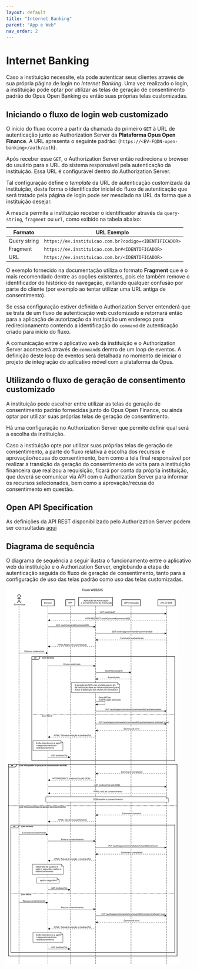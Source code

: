 ```yaml
---
layout: default
title: "Internet Banking"
parent: "App e Web"
nav_order: 2
---
```


# Internet Banking

Caso a instituição necessite, ela pode autenticar seus clientes através de sua própria página de login no *Internet Banking*. Uma vez realizado o login, a instituição pode optar por utilizar as telas de geração de consentimento padrão do Opus Open Banking ou então suas próprias telas customizadas.

## Iniciando o fluxo de login web customizado

O início do fluxo ocorre a partir da chamada do primeiro `GET` à URL de autenticação junto ao Authorization Server da **Plataforma Opus Open Finance**. A URL apresenta o seguinte padrão: (`https://<EV-FQDN-open-banking>/auth/auth`).

Após receber esse `GET`, o Authorization Server então redireciona o browser do usuário para a URL do sistema responsável pela autenticação da instituição. Essa URL é configurável dentro do Authorization Server.

Tal configuração define o *template* da URL de autenticação customizada da instituição, desta forma o identificador inicial do fluxo de autenticação que será tratado pela página de login pode ser mesclado na URL da forma que a instituição desejar.

A mescla permite a instituição receber o identificador através da `query-string`, `fragment` ou `url`, como exibido na tabela abaixo:

| Formato      | URL Exemplo                                            |
| ------------ | ------------------------------------------------------ |
| Query string | `https://ev.instituicao.com.br?codigo=<IDENTIFICADOR>` |
| Fragment     | `https://ev.instituicao.com.br#<IDENTIFICADOR>`        |
| URL          | `https://ev.instituicao.com.br/<IDENTIFICADOR>`        |

 O exemplo fornecido na documentação utiliza o formato **Fragment** que é o mais recomendado dentre as opções existentes, pois ele também remove o identificador do histórico de navegação, evitando qualquer confusão por parte do cliente (por exemplo ao tentar utilizar uma URL antiga de consentimento).

Se essa configuração estiver definida o Authorization Server entenderá que se trata de um fluxo de autenticação web customizado e retornará então para a aplicação de autorização da instituição um endereço para redirecionamento contendo a identificação do `command` de autenticação criado para início do fluxo.

A comunicação entre o aplicativo web da instituição e o Authorization Server acontecerá através de `command`s dentro de um loop de eventos. A definição deste loop de eventos será detalhada no momento de iniciar o projeto de integração do aplicativo móvel com a plataforma da Opus.

## Utilizando o fluxo de geração de consentimento customizado

A instituição pode escolher entre utilizar as telas de geração de consentimento padrão fornecidas junto do Opus Open Finance, ou ainda optar por utilizar suas próprias telas de geração de consentimento.

Há uma configuração no Authorization Server que permite definir qual será a escolha da instituição.

Caso a instituição opte por utilizar suas próprias telas de geração de consentimento, a parte do fluxo relativa à escolha dos recursos e aprovação/recusa do consentimento, bem como a tela final responsável por realizar a transição da geração do consentimento de volta para a instituição financeira que realizou a requisição, ficará por conta da própria instituição, que deverá se comunicar via API com o Authorization Server para informar os recursos selecionados, bem como a aprovação/recusa do consentimento em questão.

## Open API Specification

As definições da API REST disponibilizado pelo Authorization Server podem ser consultadas [aqui][API-Mobile]


## Diagrama de sequência

O diagrama de sequência a seguir ilustra o funcionamento entre o aplicativo web da instituição e o Authorization Server, englobando a etapa de autenticação seguida do fluxo de geração de consentimento, tanto para a configuração de uso das telas padrão como uso das
telas customizadas.

![Diagrama de sequência](images/sequencia-web2as.svg)

[API-Mobile]: ../../../../../../../swagger-ui/index.html?api=en-Mobile
